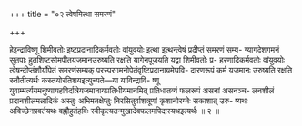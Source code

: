 +++
title = "०२ त्वेषमित्था समरणं"

+++

हेइन्द्राविष्णू शिमीवतोः इष्टप्रदानादिकर्मवतोः वांयुवयोः इत्था इत्थन्त्वेषं प्रदीप्तं समरणं सम्य- ग्यागदेशगमनं सुतपाः हुतशिष्टसोमपीतयजमानउरुष्यति रक्षति यागेनपूजयति यद्वा शिमीवतोः प्र- हरणादिकर्मवतोः वांयुवयोः त्वेषन्दीप्तंशौर्योपेतं समरणंसम्यक् परस्परगमनोपेतंवृष्टिप्रदानायमेघवि- दारणरूपं कर्म यजमानः उरुष्यति रक्षति स्तौतीत्यर्थः कस्तयोरतिशयइत्युच्यते—या याविन्द्रावि- ष्णू युवाम्मर्त्ययमनुष्यायहविर्दात्रेयजमानायप्रतिधीयमानमित् प्रतिधातव्यं फलरूपं असनां असनञ्च- लनशीलं प्रदानशीलमन्नादिकं अस्तुः अभिमतक्षेप्तुः निरसितुर्वाशत्रूणां कृशानोरग्नेः सकाशात् उरु- ष्यथः अविच्छेनप्रवर्तयथः वह्नौहुतंहविः स्वीकृत्यतन्मुखादेवफलमपिदास्यथइत्यर्थः ॥ २ ॥